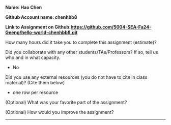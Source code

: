 **Name: Hao Chen**

**Github Account name: chenhbb8**

**Link to Assignment on Github:https://github.com/5004-SEA-Fa24-Geeng/hello-world-chenhbb8.git** 

How many hours did it take you to complete this assignment (estimate)?

Did you collaborate with any other students/TAs/Professors? If so, tell us who and in what
capacity.

* No
  
Did you use any external resources (you do not have to cite in class material)? (Cite them below)

* one row per resource


(Optional) What was your favorite part of the assignment?

(Optional) How would you improve the assignment?

---
